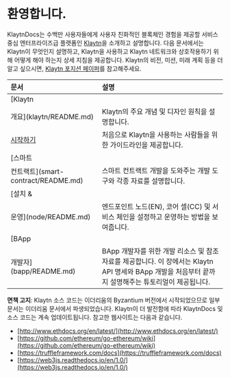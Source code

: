 # 환영합니다.

KlaytnDocs는 수백만 사용자들에게 사용자 친화적인 블록체인 경험을 제공할 서비스 중심 엔터프라이즈급 플랫폼인 [Klaytn](https://www.klaytn.com/)을 소개하고 설명합니다. 다음 문서에서는 Klaytn이 무엇인지 설명하고, Klaytn을 사용하고 Klaytn 네트워크와 상호작용하기 위해 어떻게 해야 하는지 상세 지침을 제공합니다. Klaytn의 비전, 미션, 미래 계획 등을 더 알고 싶으시면, [Klaytn 포지션 페이퍼](https://www.klaytn.com/Klaytn_PositionPaper_V2.1.0.pdf)를 참고해주세요.

| 문서                                     | 설명                                                                                             |
|:-------------------------------------- |:---------------------------------------------------------------------------------------------- |
| [Klaytn  
개요](klaytn/README.md)        | Klaytn의 주요 개념 및 디자인 원칙을 설명합니다.                                                                 |
| [시작하기](getting-started/README.md)      | 처음으로 Klaytn을 사용하는 사람들을 위한 가이드라인을 제공합니다.                                                        |
| [스마트  
컨트랙트](smart-contract/README.md) | 스마트 컨트랙트 개발을 도와주는 개발 도구와 각종 자료를 설명합니다.                                                         |
| [설치 &   
운영](node/README.md)           | 엔드포인트 노드(EN), 코어 셀(CC) 및 서비스 체인을 설정하고 운영하는 방법을 보여줍니다.                                          |
| [BApp  
개발자](bapp/README.md)           | BApp 개발자를 위한 개발 리소스 및 참조 자료를 제공합니다. 이 장에서는 Klaytn API 명세와 BApp 개발을 처음부터 끝까지 설명해주는 튜토리얼이 제공됩니다. |

**면책 고지**: Klaytn 소스 코드는 이더리움의 Byzantium 버전에서 시작되었으므로 일부 문서는 이더리움 문서에서 파생되었습니다. Klaytn이 더 발전함에 따라 KlaytnDocs 및 소스 코드는 계속 업데이트됩니다. 참고한 웹사이트는 다음과 같습니다.

* [http://www.ethdocs.org/en/latest/](http://www.ethdocs.org/en/latest/)
* [https://github.com/ethereum/go-ethereum/wiki](https://github.com/ethereum/go-ethereum/wiki)
* [https://truffleframework.com/docs](https://truffleframework.com/docs)
* [https://web3js.readthedocs.io/en/1.0/](https://web3js.readthedocs.io/en/1.0/)


